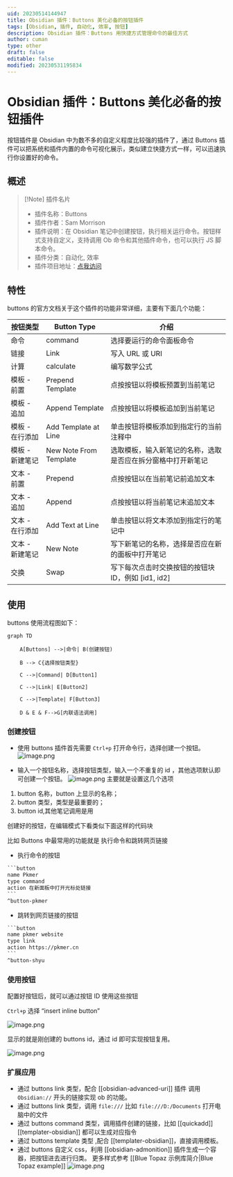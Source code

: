 ```yaml
---
uid: 20230514144947
title: Obsidian 插件：Buttons 美化必备的按钮插件
tags: [Obsidian, 插件, 自动化, 效率, 按钮]
description: Obsidian 插件：Buttons 用快捷方式管理命令的最佳方式
author: cuman
type: other
draft: false
editable: false
modified: 20230531195834
---
```


# Obsidian 插件：Buttons 美化必备的按钮插件

按钮插件是 Obsidian 中为数不多的自定义程度比较强的插件了，通过 Buttons 插件可以把系统和插件内置的命令可视化展示，类似建立快捷方式一样，可以迅速执行你设置好的命令。

## 概述

> [!Note] 插件名片
> - 插件名称：Buttons
> - 插件作者：Sam Morrison
> - 插件说明：在 Obsidian 笔记中创建按钮，执行相关运行命令。按钮样式支持自定义，支持调用 Ob 命令和其他插件命令，也可以执行 JS 脚本命令。
> - 插件分类：自动化, 效率
> - 插件项目地址：[点我访问](https://github.com/shabegom/buttons)

## 特性

buttons 的官方文档关于这个插件的功能非常详细，主要有下面几个功能：

| 按钮类型        | Button Type            | 介绍                                                         |
| --------------- | ---------------------- | ------------------------------------------------------------ |
| 命令            | command                | 选择要运行的命令面板命令                                     |
| 链接            | Link                   | 写入 URL 或 URI                                              |
| 计算            | calculate              | 编写数学公式                                                 |
| 模板 - 前置     | Prepend Template       | 点按按钮以将模板预置到当前笔记                               |
| 模板 - 追加     | Append Template        | 点按按钮以将模板追加到当前笔记                               |
| 模板 - 在行添加 | Add Template at Line   | 单击按钮将模板添加到指定行的当前注释中                       |
| 模板 - 新建笔记 | New Note From Template | 选取模板，输入新笔记的名称，选取是否应在拆分窗格中打开新笔记 |
| 文本 - 前置     | Prepend                | 点按按钮以在当前笔记前追加文本                               |
| 文本 - 追加     | Append                 | 点按按钮以将当前笔记末追加文本                               |
| 文本 - 在行添加 | Add Text at Line       | 单击按钮以将文本添加到指定行的笔记中                         |
| 文本 - 新建笔记 | New Note               | 写下新笔记的名称，选择是否应在新的面板中打开笔记             |
| 交换            | Swap                   | 写下每次点击时交换按钮的按钮块 ID，例如 [id1, id2]           |

## 使用

buttons 使用流程图如下：

```mermaid
graph TD

    A[Buttons] -->|命令| B(创建按钮)

    B --> C{选择按钮类型}

    C -->|Command| D[Button1]

    C -->|Link| E[Button2]

    C -->|Template| F[Button3]

    D & E & F-->G[内联语法调用]
```

### 创建按钮

- 使用 buttons 插件首先需要 `Ctrl+p` 打开命令行，选择创建一个按钮。
![image.png](https://cdn.pkmer.cn/images/202305141530454.png!pkmer)

- 输入一个按钮名称，选择按钮类型，输入一个不重复的 id ，其他选项默认即可创建一个按钮。
  ![image.png](https://cdn.pkmer.cn/images/202305141534157.png!pkmer)
主要就是设置这几个选项
1. button 名称，button 上显示的名称；
2. button 类型，类型是最重要的；
3. button id,其他笔记调用是用

创建好的按钮，在编辑模式下看类似下面这样的代码块

比如 Buttons 中最常用的功能就是 执行命令和跳转网页链接

- 执行命令的按钮

````xml
```button
name Pkmer
type command
action 在新面板中打开光标处链接
```
^button-pkmer
````

- 跳转到网页链接的按钮

````xml
```button
name pkmer website
type link
action https://pkmer.cn
```
^button-shyu
````

### 使用按钮

配置好按钮后，就可以通过按钮 ID 使用这些按钮

`Ctrl+p` 选择 “insert inline button”

![image.png](https://cdn.pkmer.cn/images/202305141545782.png!pkmer)

显示的就是刚创建的 buttons id，通过 id 即可实现按钮复用。

![image.png](https://cdn.pkmer.cn/images/202305141548120.png!nomark)

### 扩展应用

- 通过 buttons link 类型，配合 [[obsidian-advanced-uri]] 插件 调用 `Obsidian://` 开头的链接实现 ob 的功能。
- 通过 buttons link 类型，调用 `file:///` 比如 `file:///D:/Documents` 打开电脑中的文件
- 通过 buttons command 类型，调用插件创建的链接，比如 [[quickadd]] [[templater-obsidian]] 都可以生成对应指令
- 通过 buttons template 类型 ,配合 [[templater-obsidian]]，直接调用模板。
- 通过 buttons 自定义 css，利用 [[obsidian-admonition]] 插件生成一个容器，把按钮进去进行归类。 更多样式参考 [[Blue Topaz 示例库简介|Blue Topaz example]]
  ![image.png](https://cdn.pkmer.cn/images/202305141559909.png!pkmer)



